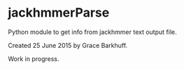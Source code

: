 # jackhmmerParse
Python module to get info from jackhmmer text output file.

Created 25 June 2015 by Grace Barkhuff.

Work in progress.
